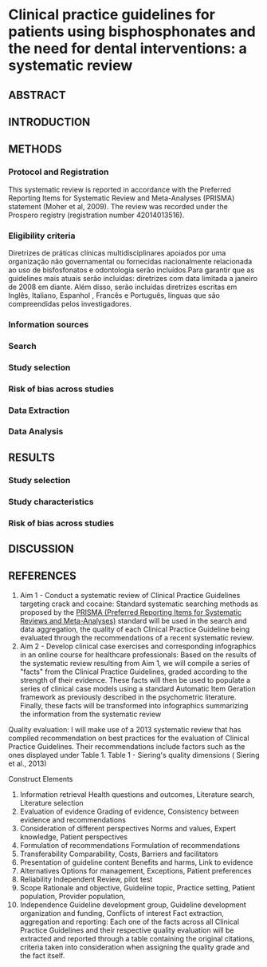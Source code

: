 # **Clinical practice guidelines for patients using bisphosphonates and the need for dental interventions: a systematic review**

## ABSTRACT

## INTRODUCTION

## METHODS

### Protocol and Registration
This systematic review is reported in accordance with the Preferred Reporting Items for Systematic Review and Meta-Analyses (PRISMA) statement (Moher et al, 2009). The review was recorded under the Prospero registry (registration number 42014013516).

### Eligibility criteria
Diretrizes de práticas clínicas  multidisciplinares apoiados por uma organização não governamental ou fornecidas nacionalmente relacionada ao uso de bisfosfonatos e odontologia serão incluídos.Para garantir que as guidelines mais atuais serão incluídas: diretrizes com data  limitada a janeiro de 2008 em diante. Além disso, serão incluídas diretrizes escritas em Inglês, Italiano, Espanhol , Francês e Português, línguas que são compreendidas pelos investigadores. 

### Information sources

### Search

### Study selection

### Risk of bias across studies

### Data Extraction

### Data Analysis

## RESULTS
### Study selection
### Study characteristics
### Risk of bias across studies

## DISCUSSION

## REFERENCES




1. Aim 1 - Conduct a systematic review of Clinical Practice Guidelines targeting crack and cocaine: Standard systematic searching methods as proposed by the [PRISMA (Preferred Reporting Items for Systematic Reviews and Meta-Analyses)]() standard will be used in the search and data aggregation, the quality of each Clinical Practice Guideline being evaluated through the recommendations of a recent systematic review.
2. Aim 2 - Develop clinical case exercises and corresponding infographics in an online course for healthcare professionals: Based on the results of the systematic review resulting from Aim 1, we will compile a series of "facts" from the Clinical Practice Guidelines, graded according to the strength of their evidence. These facts will then be used to populate a series of clinical case models using a standard Automatic Item Geration framework as previously described in the psychometric literature. Finally, these facts will be transformed into infographics summarizing the information from the systematic review

Quality evaluation: I will make use of a 2013 systematic review that has compiled recommendation on best practices for the evaluation of Clinical Practice Guidelines. Their recommendations include factors such as the ones displayed under Table 1.
Table 1 - Siering's quality dimensions (  Siering et al., 2013) 

Construct	Elements
1. Information retrieval	Health questions and outcomes, Literature search, Literature selection
2. Evaluation of evidence	Grading of evidence, Consistency between evidence and recommendations
3. Consideration of different perspectives	Norms and values, Expert knowledge, Patient perspectives
4. Formulation of recommendations	Formulation of recommendations
5. Transferability	Comparability, Costs, Barriers and facilitators
6. Presentation of guideline content	Benefits and harms, Link to evidence
7. Alternatives	Options for management, Exceptions, Patient preferences
8. Reliability	Independent Review, pilot test
9. Scope	Rationale and objective, Guideline topic, Practice setting, Patient population,  Provider population, 
10. Independence	Guideline development group, Guideline development organization and funding, Conflicts of interest
Fact extraction, aggregation and reporting: Each one of the facts across all Clinical Practice Guidelines and their respective quality evaluation will be extracted and reported through a table containing the original citations, criteria taken into consideration when assigning the quality grade and the fact itself.






